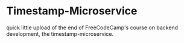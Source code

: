 # Timestamp-Microservice

quick little upload of the end of FreeCodeCamp's course on backend development, the timestamp-microservice.
